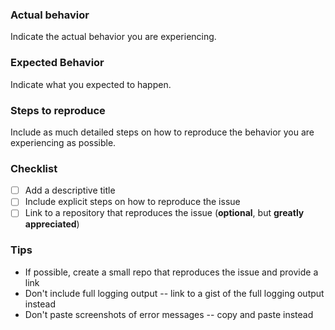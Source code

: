 ### Actual behavior

Indicate the actual behavior you are experiencing.

### Expected Behavior

Indicate what you expected to happen.

### Steps to reproduce

Include as much detailed steps on how to reproduce the behavior you are experiencing as possible.

### Checklist

- [ ] Add a descriptive title
- [ ] Include explicit steps on how to reproduce the issue
- [ ] Link to a repository that reproduces the issue (**optional**, but **greatly appreciated**)

### Tips

* If possible, create a small repo that reproduces the issue and provide a link
* Don't include full logging output -- link to a gist of the full logging output instead
* Don't paste screenshots of error messages -- copy and paste instead